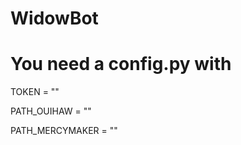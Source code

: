 # WidowBot
# You need a config.py with 

<p> TOKEN = "" </p>
<p> PATH_OUIHAW = "" </p>
<p> PATH_MERCYMAKER = "" </p>

